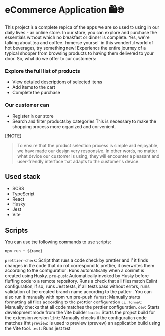 # eCommerce Application 🛍️🌐
This project is a complete replica of the apps we are so used to using in our daily lives - an online store. In our store, you can explore and purchase the essentials without which no breakfast or dinner is complete. Yes, we're talking about tea and coffee.
Immerse yourself in this wonderful world of hot beverages, try something new! Experience the entire journey of a typical shopper from browsing products to having them delivered to your door.
So, what do we offer to our customers:

### Explore the full list of products
- View detailed descriptions of selected items
- Add items to the cart
- Complete the purchase

### Our customer can
- Register in our store
- Search and filter products by categories
This is necessary to make the shopping process more organized and convenient.

[!NOTE]
> To ensure that the product selection process is simple and enjoyable, we have made our design very responsive. In other words, no matter what device our customer is using, they will encounter a pleasant and user-friendly interface that adapts to the customer's device.

## Used stack
- SCSS
- TypeScript
- React
- Husky
- Jest
- Vite

## Scripts
You can use the following commands to use scripts:
```
npm run + ${name} 
```
`prettier-check`: Script that runs a code check by prettier and if it finds changes in the code that do not correspond to prettier, it overwrites them according to the configuration. Runs automatically when a commit is created using Husky.
`pre-push`: Automatically invoked by Husky before fluffing code to a remote repository. Runs a check that all files match Eslint configuration, if so, runs Jest tests, if all tests pass without errors, runs validation of the created branch name according to the pattern. You can also run it manually with npm run pre-push
`format`: Manually starts formatting all files according to the prettier configuration
`ci:format`: Manually checks that all code matches the prettier configuration.
`dev`: Starts development mode from the Vite builder
`build`: Starts the project build for the extension version
`lint`: Manually checks if the configuration code matches ifnt
`preview`: Is used to preview (preview) an application build using the Vite tool.
`test`: Runs jest test
